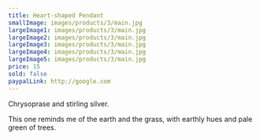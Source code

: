 ```yaml
---
title: Heart-shaped Pendant
smallImage: images/products/3/main.jpg
largeImage1: images/products/3/main.jpg
largeImage2: images/products/3/main.jpg
largeImage3: images/products/3/main.jpg
largeImage4: images/products/3/main.jpg
largeImage5: images/products/3/main.jpg
price: 15
sold: false
paypalLink: http://google.com
---
```


Chrysoprase and stirling silver.

This one reminds me of the earth and the grass, with earthly hues and pale green of trees.